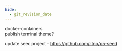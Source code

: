 ```yaml
---
hide:
  - git_revision_date
---
```

docker-containers  
publish terminal theme?  

update seed project - https://github.com/ntno/p5-seed
